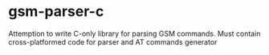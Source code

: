 gsm-parser-c
============
Attemption to write C-only library for parsing GSM commands.
Must contain cross-platformed code for parser and AT commands generator

